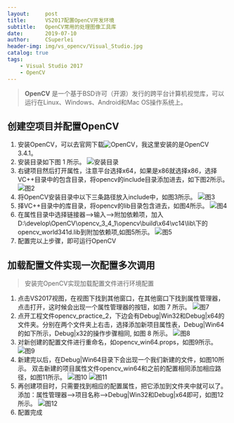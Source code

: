 ```yaml
---
layout:     post
title:      VS2017配置OpenCV开发环境
subtitle:   OpenCV常用的处理图像工具库
date:       2019-07-10
author:     CSuperlei
header-img: img/vs_opencv/Visual_Studio.jpg
catalog: true
tags:
    - Visual Studio 2017
    - OpenCV
---
```


> **OpenCV** 是一个基于BSD许可（开源）发行的跨平台计算机视觉库，可以运行在Linux、Windows、Android和Mac OS操作系统上。

## 创建空项目并配置OpenCV
1. 安装OpenCV，可以去官网下载![OpenCV](https://opencv.org/)，我这里安装的是OpenCV 3.4.1。
2. 安装目录如下图 1 所示。
![安装目录](/img/vs-opencv-01.png)
3. 右键项目然后打开属性，注意平台选择x64，如果是x86就选择x86，选择VC++目录中的包含目录，将opencv的include目录添加进去，如下图2所示。
![图2](/img/vs-opencv-02.png)
4. 将OpenCV安装目录中以下三条路径放入include中，如图3所示。
![图3](/img/vs-opencv-03.png)
5. 择VC++目录中的库目录，将opencv的lib目录包含进去，如图4所示。
![图4](/img/vs-opencv-04.png)
6. 在属性目录中选择链接器-->输入-->附加依赖项，加入 D:\develop\OpenCV\opencv_3_4_1\opencv\build\x64\vc14\lib\下的opencv_world341d.lib到附加依赖项,如图5所示。
![图5](/img/vs-opencv-05.png)
7. 配置完以上步骤，即可运行OpenCV

## 加载配置文件实现一次配置多次调用
> 安装完OpenCV实现加载配置文件进行环境配置
1. 点击VS2017视图，在视图下找到其他窗口，在其他窗口下找到属性管理器，点击打开，这时候会出现一个属性管理器的按钮，如图 7 所示。
![图7](/img/vs-opencv-07.png)
2. 点开工程文件opencv_practice_2，下边会有Debug|Win32和Debug|x64的文件夹。分别在两个文件夹上右击，选择添加新项目属性表，Debug|Win64的如下所示，Debug|x32的操作步骤相同, 如图 8 所示。
![图8](/img/vs-opencv-08.png)
3. 对新创建的配置文件进行重命名，如opencv_win64.props，如图9所示。
![图9](/img/vs-opencv-09.png)
4. 新建完以后，在Debug|Win64目录下会出现一个我们新建的文件，如图10所示。 双击新建的项目属性文件opencv_win64和之前的配置相同添加相应路径，如图11所示。
![图10](/img/vs-opencv-10.png)
![图11](/img/vs-opencv-11.png)
5. 再创建项目时，只需要找到相应的配置属性，把它添加到文件夹中就可以了。 添加：属性管理器-->项目名称-->Debug|Win32和Debug|x64即可，如图12所示。
![图12](/img/vs-opencv-12.png)
6. 配置完成













